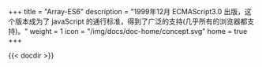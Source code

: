 +++
title = "Array-ES6"
description = "1999年12月 ECMAScript3.0 出版，这个版本成为了 javaScript 的通行标准，得到了广泛的支持(几乎所有的浏览器都支持)。"
weight = 1
icon = "/img/docs/doc-home/concept.svg"
home = true
+++


{{< docdir >}}
